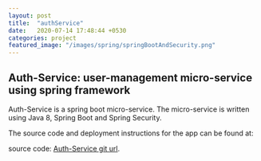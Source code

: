 ```yaml
---
layout: post
title:  "authService"
date:   2020-07-14 17:48:44 +0530
categories: project
featured_image: "/images/spring/springBootAndSecurity.png"
---
```


## Auth-Service: user-management micro-service using spring framework

Auth-Service is a spring boot micro-service. The micro-service is written using Java 8, Spring Boot and Spring Security.

The source code and deployment instructions for the app can be found at:

source code: [Auth-Service git url](https://github.com/thejavamonk/auth-service).

 